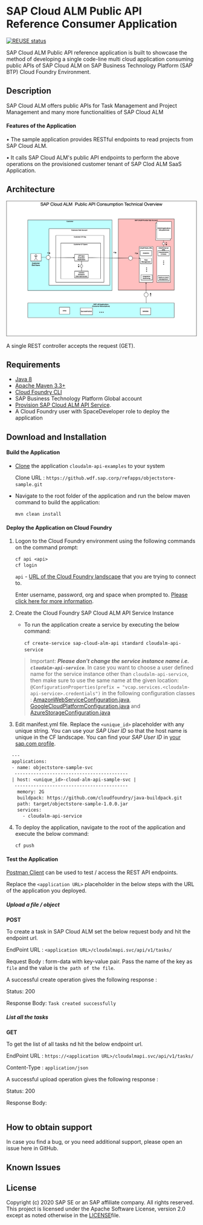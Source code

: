 # SAP Cloud ALM Public API Reference Consumer Application

[![REUSE status](https://api.reuse.software/badge/github.com/SAP-samples/cloud-alm-api-examples)](https://api.reuse.software/info/github.com/SAP-samples/cloud-alm-api-examples)

SAP Cloud ALM Public API reference application is built to showcase the method of developing a single code-line multi cloud application consuming public APIs  of SAP Cloud ALM on SAP Business Technology Platform (SAP BTP) Cloud Foundry Environment.

## Description
SAP Cloud ALM offers public APIs for Task Management and Project Management and many more functionalities of SAP Cloud ALM
#### Features of the Application

•	The sample application provides RESTful endpoints to read projects from SAP Cloud ALM.

•	It calls SAP Cloud ALM's  public API endpoints to perform the above operations on the provisioned customer tenant of SAP Clod ALM SaaS Application. 

## Architecture

![Alt text](./documents/cloud-alm-api-sample-architecture.jpg "Architecture")

A single REST controller accepts the request (GET).


## Requirements
- [Java 8](https://www.oracle.com/technetwork/java/javase/downloads/jdk8-downloads-2133151.html)
- [Apache Maven 3.3+](https://maven.apache.org/download.cgi)
- [Cloud Foundry CLI](https://github.com/cloudfoundry/cli#downloads)
- SAP Business Technology Platform Global account
- [Provision SAP Cloud ALM API Service](https://discovery-center.cloud.sap/#/serviceCatalog/object-store-service). 
- A Cloud Foundry user with SpaceDeveloper role to deploy the application

## Download and Installation

#### Build the Application
- [Clone](https://help.github.com/articles/cloning-a-repository/) the application `cloudalm-api-examples` to your system

   Clone URL :  `https://github.wdf.sap.corp/refapps/objectstore-sample.git`
- Navigate to the root folder of the application and run the below maven command to build the application:
  ```
  mvn clean install
  ```

#### Deploy the Application on Cloud Foundry

  1. Logon to the Cloud Foundry environment using the following commands on the command prompt:
     ```
     cf api <api>
     cf login
     ```
     `api` - [URL of the Cloud Foundry landscape](https://help.sap.com/viewer/65de2977205c403bbc107264b8eccf4b/Cloud/en-US/350356d1dc314d3199dca15bd2ab9b0e.html) that you are trying to connect to.
        
     Enter username, password, org and space when prompted to. [Please click here for more information](https://help.sap.com/viewer/65de2977205c403bbc107264b8eccf4b/Cloud/en-US/75125ef1e60e490e91eb58fe48c0f9e7.html#loio4ef907afb1254e8286882a2bdef0edf4).
    
    
  
  2. Create the Cloud Foundry SAP Cloud ALM API  Service Instance

     - To run the application create a service by executing the below command:

       `cf create-service sap-cloud-alm-api standard cloudalm-api-service`

     

      > Important: <b>*Please don't change the service instance name i.e. `cloudalm-api-service`*</b>. In case you want to choose a user defined name for the service instance other than `cloudalm-api-service`, then make sure to use the same name at the given location: `@ConfigurationProperties(prefix = "vcap.services.<cloudalm-api-service>.credentials")` in the following configuration classes : [AmazonWebServiceConfiguration.java](https://github.com/SAP-samples/cloud-objectstore-java-sample/blob/master/src/main/java/com/sap/refapps/objectstore/config/AmazonWebServiceConfiguration.java), [GoogleCloudPlatformConfiguration.java](https://github.com/SAP-samples/cloud-objectstore-java-sample/blob/master/src/main/java/com/sap/refapps/objectstore/config/GoogleCloudPlatformConfiguration.java) and [AzureStorageConfiguration.java](https://github.com/SAP-samples/cloud-objectstore-java-sample/blob/master/src/main/java/com/sap/refapps/objectstore/config/AzureStorageConfiguration.java)

  3. Edit manifest.yml file. Replace the `<unique_id>` placeholder with any unique string. You can use your *SAP User ID* so that the host name is unique in the CF landscape. You can find your *SAP User ID* in [your sap.com profile](https://people.sap.com/#personal_info).

  ~~~
    ---
    applications:
    - name: objectstore-sample-svc
     ------------------------------------------
    | host: <unique_id>-cloud-alm-api-sample-svc |
     ------------------------------------------
      memory: 2G
      buildpack: https://github.com/cloudfoundry/java-buildpack.git
      path: target/objectstore-sample-1.0.0.jar
      services:
        - cloudalm-api-service
  ~~~

  4. To deploy the application, navigate to the root of the application and execute the below command:
     ```
     cf push
     ```

#### Test the Application

[Postman Client](https://www.getpostman.com/apps) can be used to test / access the REST API endpoints.

Replace the `<application URL>` placeholder in the below steps with the URL of the application you deployed. 

##### Upload a file / object

<b>POST</b>

To create a task in SAP Cloud ALM set the below request body and hit the endpoint url.

EndPoint URL :   `<application URL>/cloudalmapi.svc/api/v1/tasks/`

Request Body : form-data with key-value pair. Pass the name of the key as `file` and the value is `the path of the file`.



A successful create operation gives the following response : 

Status: 200

Response Body: `Task created successfully`


##### List all the tasks

<b>GET</b>

To get the list of all tasks nd hit the below endpoint url.

EndPoint URL :   `https://<application URL>/cloudalmapi.svc/api/v1/tasks/`

Content-Type : `application/json`

A successful upload operation gives the following response :

Status: 200

Response Body:
~~~

~~~

## How to obtain support

In case you find a bug, or you need additional support, please open an issue here in GitHub.

## Known Issues

## License

Copyright (c) 2020 SAP SE or an SAP affiliate company. All rights reserved. This project is licensed under the Apache Software License, version 2.0 except as noted otherwise in the [LICENSE](LICENSES/Apache-2.0.txt)file.
